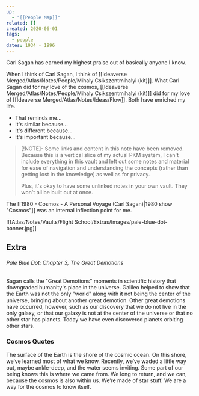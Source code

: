 ```yaml
---
up:
  - "[[People Map]]"
related: []
created: 2020-06-01
tags:
  - people
dates: 1934 - 1996
---
```


Carl Sagan has earned my highest praise out of basically anyone I know.

When I think of Carl Sagan, I think of [[Ideaverse Merged/Atlas/Notes/People/Mihaly Csikszentmihalyi (kit)]]. What Carl Sagan did for my love of the cosmos, [[Ideaverse Merged/Atlas/Notes/People/Mihaly Csikszentmihalyi (kit)]] did for my love of [[Ideaverse Merged/Atlas/Notes/Ideas/Flow]]. Both have enriched my life.

- That reminds me...
- It's similar because...
- It's different because...
- It's important because...

> [!NOTE]- Some links and content in this note have been removed.
> Because this is a vertical slice of my actual PKM system, I can't include everything in this vault and left out some notes and material for ease of navigation and understanding the concepts (rather than getting lost in the knowledge) as well as for privacy. 
>  
> Plus, it's okay to have some unlinked notes in your own vault. They won't all be built out at once.

The [[1980 - Cosmos - A Personal Voyage (Carl Sagan)|1980 show "Cosmos"]] was an internal inflection point for me. 

![[Atlas/Notes/Vaults/Flight School/Extras/Images/pale-blue-dot-banner.jpg]]

## Extra
###### Pale Blue Dot: Chapter 3, *The Great Demotions*
Sagan calls the "Great Demotions" moments in scientific history that downgraded humanity's place in the universe. Galileo helped to show that the Earth was not the only "world" along with it not being the center of the universe, bringing about another great demotion. Other great demotions have occurred, however, such as our discovery that we do not live in the only galaxy, or that our galaxy is not at the center of the universe or that no other star has planets. Today we have even discovered planets orbiting other stars.


### Cosmos Quotes
The surface of the Earth is the shore of the cosmic ocean. On this shore, we’ve learned most of what we know. Recently, we’ve waded a little way out, maybe ankle-deep, and the water seems inviting. Some part of our being knows this is where we came from. We long to return, and we can, because the cosmos is also within us. We’re made of star stuff. We are a way for the cosmos to know itself.